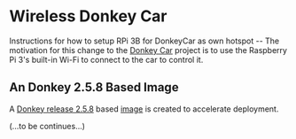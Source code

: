 # Wireless Donkey Car

Instructions for how to setup RPi 3B for DonkeyCar as own hotspot -- The motivation for this change to the
[Donkey Car](https://github.com/autorope/donkeycar/) project is to use the Raspberry Pi 3's built-in Wi-Fi
to connect to the car to control it.

## An Donkey 2.5.8 Based Image

A [Donkey release 2.5.8](https://github.com/autorope/donkeycar/releases) based
[image](https://drive.google.com/open?id=1PilLO1pO8E0svKNTesbsRzfwsOkGkmfx) is created to accelerate
deployment.

(...to be continues...)
